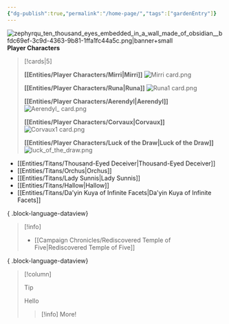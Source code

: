```yaml
---
{"dg-publish":true,"permalink":"/home-page/","tags":["gardenEntry"]}
---
```


![zephyrqu_ten_thousand_eyes_embedded_in_a_wall_made_of_obsidian__bfdc69ef-3c9d-4363-9b81-1ffa1fc44a5c.png|banner+small](/img/user/Images/zephyrqu_ten_thousand_eyes_embedded_in_a_wall_made_of_obsidian__bfdc69ef-3c9d-4363-9b81-1ffa1fc44a5c.png)
**Player Characters**
> [!cards|5]
> 
> **[[Entities/Player Characters/Mirri\|Mirri]]**
> ![Mirri card.png](/img/user/Images/Mirri%20card.png)
> 
> **[[Entities/Player Characters/Runa\|Runa]]**
> ![Runa1 card.png](/img/user/Images/Runa1%20card.png)
> 
> **[[Entities/Player Characters/Aerendyl\|Aerendyl]]**
> ![Aerendyl_ card.png](/img/user/Images/Aerendyl_%20card.png)
> 
> **[[Entities/Player Characters/Corvaux\|Corvaux]]**
> ![Corvaux1 card.png](/img/user/Images/Corvaux1%20card.png)
> 
> **[[Entities/Player Characters/Luck of the Draw\|Luck of the Draw]]**
> ![luck_of_the_draw.png](/img/user/Images/luck_of_the_draw.png)





 - [[Entities/Titans/Thousand-Eyed Deceiver\|Thousand-Eyed Deceiver]]
- [[Entities/Titans/Orchus\|Orchus]]
- [[Entities/Titans/Lady Sunnis\|Lady Sunnis]]
- [[Entities/Titans/Hallow\|Hallow]]
- [[Entities/Titans/Da'yin Kuya of Infinite Facets\|Da'yin Kuya of Infinite Facets]]

{ .block-language-dataview}

> [!info]
>  - [[Campaign Chronicles/Rediscovered Temple of Five\|Rediscovered Temple of Five]]
> 
{ .block-language-dataview}

> [!column]
>> [!Tip]
>> Hello 
>> 
>
>> [!info]
>> More!